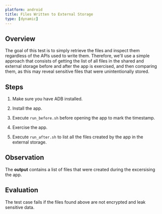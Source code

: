 ```yaml
---
platform: android
title: Files Written to External Storage
type: [dynamic]
---
```


## Overview

The goal of this test is to simply retrieve the files and inspect them regardless of the APIs used to write them. Therefore, we'll use a simple approach that consists of getting the list of all files in the shared and external storage before and after the app is exercised, and then comparing them, as this may reveal sensitive files that were unintentionally stored.

## Steps

1. Make sure you have ADB installed.

2. Install the app.

3. Execute `run_before.sh` before opening the app to mark the timestamp.

4. Exercise the app.

5. Execute `run_after.sh` to list all the files created by the app in the external storage.

## Observation

The **output** contains a list of files that were created during the excersising the app.

## Evaluation

The test case fails if the files found above are not encrypted and leak sensitive data.
